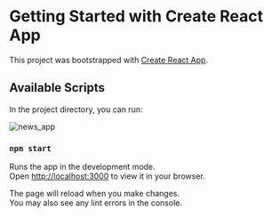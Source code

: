 # Getting Started with Create React App

This project was bootstrapped with [Create React App](https://github.com/facebook/create-react-app).

## Available Scripts

In the project directory, you can run:

![news_app](https://github.com/user-attachments/assets/f863662f-d514-45b6-a969-c1b76c8f3520)


### `npm start`

Runs the app in the development mode.\
Open [http://localhost:3000](http://localhost:3000) to view it in your browser.

The page will reload when you make changes.\
You may also see any lint errors in the console.

